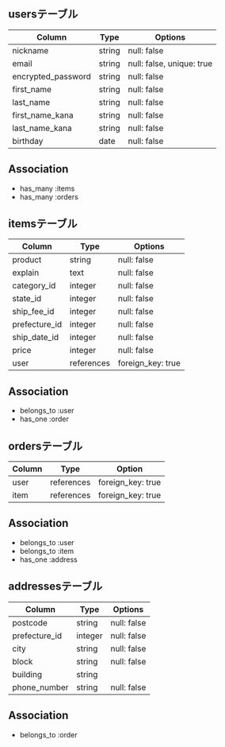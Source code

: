 
## usersテーブル

 Column             | Type    | Options                   |
 ------------------ | ------- | ------------------------- |
 nickname           | string  | null: false               |
 email              | string  | null: false, unique: true |
 encrypted_password | string  | null: false               |
 first_name         | string  | null: false               |
 last_name          | string  | null: false               |
 first_name_kana    | string  | null: false               |
 last_name_kana     | string  | null: false               |
 birthday           | date    | null: false               |

## Association

- has_many :items
- has_many :orders

## itemsテーブル

 Column        | Type       | Options           |
 ------------- | ---------- | ----------------- |
 product       | string     | null: false       |
 explain       | text       | null: false       |
 category_id   | integer    | null: false       |
 state_id      | integer    | null: false       |
 ship_fee_id   | integer    | null: false       |
 prefecture_id | integer    | null: false       |
 ship_date_id  | integer    | null: false       |
 price         | integer    | null: false       |
 user          | references | foreign_key: true |

## Association

- belongs_to :user
- has_one :order

## ordersテーブル

 Column       | Type       | Option            |
 ------------ | ---------- | ----------------- |
 user         | references | foreign_key: true |
 item         | references | foreign_key: true |

## Association

- belongs_to :user
- belongs_to :item
- has_one :address

## addressesテーブル

  Column       | Type       | Options     |
 ------------- | ---------- | ----------- |
 postcode      | string     | null: false |
 prefecture_id | integer    | null: false |
 city          | string     | null: false |
 block         | string     | null: false |
 building      | string     |             |
 phone_number  | string     | null: false |

## Association

- belongs_to :order